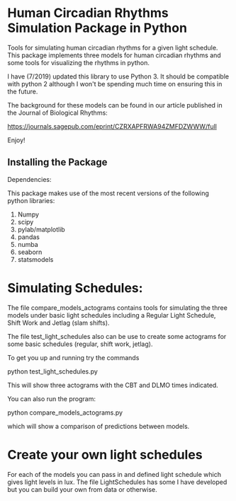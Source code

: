 # Human Circadian Rhythms Simulation Package in Python

Tools for simulating human circadian rhythms for a given light schedule. This package implements three models for human circadian rhythms and some tools for visualizing the rhythms in python.

I have (7/2019) updated this library to use Python 3. It should be compatible with python 2 although I won't be
spending much time on ensuring this in the future. 

The background for these models can be found in our article published in the Journal of Biological Rhythms:

https://journals.sagepub.com/eprint/CZRXAPFRWA94ZMFDZWWW/full

Enjoy!

## Installing the Package


Dependencies:

This package makes use of the most recent versions of the following python libraries:

1. Numpy
2. scipy
3. pylab/matplotlib
4. pandas
5. numba
6. seaborn
7. statsmodels






# Simulating Schedules:

The file compare_models_actograms contains tools for simulating the three models under basic light schedules including a Regular Light Schedule, Shift Work and Jetlag (slam shifts).

The file test_light_schedules also can be use to create some actograms for some basic schedules (regular, shift work, jetlag).

To get you up and running try the commands

python test_light_schedules.py

This will show three actograms with the CBT and DLMO times indicated. 

You can also run the program:

python compare_models_actograms.py

which will show a comparison of predictions between models. 


# Create your own light schedules

For each of the models you can pass in and defined light schedule which gives light levels in lux. The file LightSchedules has some I have developed but you can build your own from data or otherwise. 




